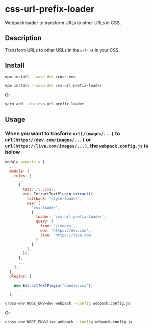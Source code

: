 # css-url-prefix-loader

Webpack loader to transform URLs to other URLs in CSS.

## Description

Transform URLs to other URLs in the `url()`s in your CSS.

## Install

```bash
npm install --save-dev cross-env
```

```bash
npm install --save-dev css-url-prefix-loader
```

Or

```bash
yarn add --dev css-url-prefix-loader
```

## Usage

### When you want to trasform `url(/images/...)` to `url(https://dev.com/images/...)` or `url(https://live.com/images/...)`, the `webpack.config.js` is below

```javascript
module.exports = {
  ...
  module: {
    rules: [
      ...
      {
        test: /\.css$/,
        use: ExtractTextPlugin.extract({
          fallback: 'style-loader',
          use: [
            'css-loader',
            {
              loader: 'css-url-prefix-loader',
              query: {
                from: '/images',
                dev: 'https://dev.com',
                live: 'https://live.com'
              }
            }
          ],
        }),
      },
      ...
    ],
  },
  plugins: [
    ...
    new ExtractTextPlugin('bundle.css'),
    ...
  ],
```

```bash
cross-env NODE_ENV=dev webpack --config webpack.config.js
```

Or

```bash
cross-env NODE_ENV=live webpack --config webpack.config.js
```